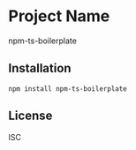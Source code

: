 # Project Name

npm-ts-boilerplate

## Installation

`npm install npm-ts-boilerplate`

## License

ISC